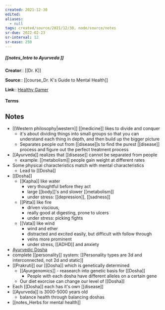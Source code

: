 ```yaml
---
created: 2021-12-30 
edited: 
aliases:
  - null
tags: created/source/2021/12/30, node/source/notes
sr-due: 2022-02-23
sr-interval: 12
sr-ease: 250
---
```


##### [[notes_Intro to Ayurveda ]]

**Creator**:: [[Dr. K]]
 
**Source**:: [[course_Dr. K's Guide to Mental Health]]

**Link**:: [Healthy Gamer](https://coaching.healthygamer.gg/guide/lessons/intro-to-ayurveda)

#### Terms

## Notes

- [[Western philosophy|western]] [[medicine]] likes to divide and conquer
	- it's about dividing things into small groups so that you can understand each thing in depth, and then build up the bigger picture
	- Separates people out from [[disease]]s to find the purest [[disease]] process and figure out the perfect treatment process
- [[Ayurveda]] realizes that [[disease]] cannot be separated from people
	- example: [[metabolism]] people gain weight at different rates
- Some physical characteristics match with mental characteristics
	- Lead to [[Dosha]]
- [[Dosha]] 
	- [[Kapha]] like water
		- very thoughtful before they act
		- large [[body]]'s and slower [[metabolism]]
		- under stress: [[depression]], [[sadness]]
	- [[Pitta]] like fire
		- driven viscious,
		- really good at digesting, prone to ulcers
		- under stress: picking fights
	- [[Vata]] like wind
		- wind and ether
		- distracted and excited easily, but difficult with follow through
		- veins more prominent
		- under stress, [[ADHD]] and anxiety
- [Ayurvedic Dosha](https://www.healthygamer.gg/quiz)
- complete [[personality]] system: [[Personality types are 3d and interconnected, not 2d and static]]
- [[Prakruti]] our [[Dosha]] which is genetically determined
	- [[Ayurgenomics]] - reasearch into genetic basis for [[Dosha]]
		- People with each dosha have different alleles on a certain gene
	- Our diet exorcise can change our level of [[Dosha]]
- Each [[Dosha]] each has it's own [[disease]]
- [[Ayurveda]] is 3000-5000 years old
	- balance health through balancing doshas
- [[notes_Herbs for mental health]]
